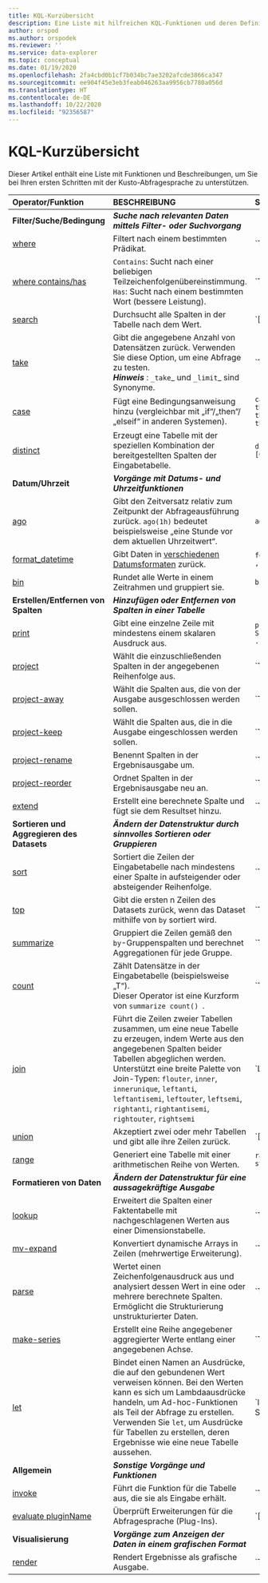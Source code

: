 ```yaml
---
title: KQL-Kurzübersicht
description: Eine Liste mit hilfreichen KQL-Funktionen und deren Definitionen mit Syntaxbeispielen.
author: orspod
ms.author: orspodek
ms.reviewer: ''
ms.service: data-explorer
ms.topic: conceptual
ms.date: 01/19/2020
ms.openlocfilehash: 2fa4cbd0b1cf7b034bc7ae3202afcde3866ca347
ms.sourcegitcommit: ee904f45e3eb3feab046263aa9956cb7780a056d
ms.translationtype: HT
ms.contentlocale: de-DE
ms.lasthandoff: 10/22/2020
ms.locfileid: "92356587"
---
```

# <a name="kql-quick-reference"></a>KQL-Kurzübersicht

Dieser Artikel enthält eine Liste mit Funktionen und Beschreibungen, um Sie bei Ihren ersten Schritten mit der Kusto-Abfragesprache zu unterstützen.

| Operator/Funktion                               | BESCHREIBUNG                           | Syntax                                           |
| :---------------------------------------------- | :------------------------------------ |:-------------------------------------------------|
|**Filter/Suche/Bedingung**                      |**_Suche nach relevanten Daten mittels Filter- oder Suchvorgang_** |                      |
| [where](kusto/query/whereoperator.md)                      | Filtert nach einem bestimmten Prädikat.           | `T | where Predicate`                         |
| [where contains/has](kusto/query/whereoperator.md)        | `Contains`: Sucht nach einer beliebigen Teilzeichenfolgenübereinstimmung. <br> `Has`: Sucht nach einem bestimmten Wort (bessere Leistung).  | `T | where col1 contains/has "[search term]"`|
| [search](kusto/query/searchoperator.md)                    | Durchsucht alle Spalten in der Tabelle nach dem Wert. | `[TabularSource |] search [kind=CaseSensitivity] [in (TableSources)] SearchPredicate` |
| [take](kusto/query/takeoperator.md)                        | Gibt die angegebene Anzahl von Datensätzen zurück. Verwenden Sie diese Option, um eine Abfrage zu testen.<br>**_Hinweis_** : `_take`_ und `_limit`_ sind Synonyme. | `T | take NumberOfRows` |
| [case](kusto/query/casefunction.md)                        | Fügt eine Bedingungsanweisung hinzu (vergleichbar mit „if“/„then“/„elseif“ in anderen Systemen). | `case(predicate_1, then_1, predicate_2, then_2, predicate_3, then_3, else)` |
| [distinct](kusto/query/distinctoperator.md)                | Erzeugt eine Tabelle mit der speziellen Kombination der bereitgestellten Spalten der Eingabetabelle. | `distinct [ColumnName], [ColumnName]` |
| **Datum/Uhrzeit**                                   |**_Vorgänge mit Datums- und Uhrzeitfunktionen_**               |                          |
|[ago](kusto/query/agofunction.md)                           | Gibt den Zeitversatz relativ zum Zeitpunkt der Abfrageausführung zurück. `ago(1h)` bedeutet beispielsweise „eine Stunde vor dem aktuellen Uhrzeitwert“. | `ago(a_timespan)` |
| [format_datetime](kusto/query/format-datetimefunction.md)  | Gibt Daten in [verschiedenen Datumsformaten](kusto/query/format-datetimefunction.md#supported-formats) zurück. | `format_datetime(datetime , format)` |
| [bin](kusto/query/binfunction.md)                          | Rundet alle Werte in einem Zeitrahmen und gruppiert sie. | `bin(value,roundTo)` |
| **Erstellen/Entfernen von Spalten**                   |**_Hinzufügen oder Entfernen von Spalten in einer Tabelle_** |                                                    |
| [print](kusto/query/printoperator.md)                      | Gibt eine einzelne Zeile mit mindestens einem skalaren Ausdruck aus. | `print [ColumnName =] ScalarExpression [',' ...]` |
| [project](kusto/query/projectoperator.md)                  | Wählt die einzuschließenden Spalten in der angegebenen Reihenfolge aus. | `T | project ColumnName [= Expression] [, ...]` <br> oder <br> `T | project [ColumnName | (ColumnName[,]) =] Expression [, ...]` |
| [project-away](kusto/query/projectawayoperator.md)         | Wählt die Spalten aus, die von der Ausgabe ausgeschlossen werden sollen. | `T | project-away ColumnNameOrPattern [, ...]` |
| [project-keep](kusto/query/project-keep-operator.md)         | Wählt die Spalten aus, die in die Ausgabe eingeschlossen werden sollen. | `T | project-keep ColumnNameOrPattern [, ...]` |
| [project-rename](kusto/query/projectrenameoperator.md)     | Benennt Spalten in der Ergebnisausgabe um. | `T | project-rename new_column_name = column_name` |
| [project-reorder](kusto/query/projectreorderoperator.md)   | Ordnet Spalten in der Ergebnisausgabe neu an. | `T | project-reorder Col2, Col1, Col* asc` |
| [extend](kusto/query/extendoperator.md)                    | Erstellt eine berechnete Spalte und fügt sie dem Resultset hinzu. | `T | extend [ColumnName | (ColumnName[, ...]) =] Expression [, ...]` |
| **Sortieren und Aggregieren des Datasets**                 |**_Ändern der Datenstruktur durch sinnvolles Sortieren oder Gruppieren_**|                  |
| [sort](kusto/query/sortoperator.md)                        | Sortiert die Zeilen der Eingabetabelle nach mindestens einer Spalte in aufsteigender oder absteigender Reihenfolge. | `T | sort by expression1 [asc|desc], expression2 [asc|desc], …` |
| [top](kusto/query/topoperator.md)                          | Gibt die ersten n Zeilen des Datasets zurück, wenn das Dataset mithilfe von `by` sortiert wird. | `T | top numberOfRows by expression [asc|desc] [nulls first|last]` |
| [summarize](kusto/query/summarizeoperator.md)              | Gruppiert die Zeilen gemäß den `by`-Gruppenspalten und berechnet Aggregationen für jede Gruppe. | `T | summarize [[Column =] Aggregation [, ...]] [by [Column =] GroupExpression [, ...]]` |
| [count](kusto/query/countoperator.md)                       | Zählt Datensätze in der Eingabetabelle (beispielsweise „T“).<br>Dieser Operator ist eine Kurzform von `summarize count() `.| `T | count` |
| [join](kusto/query/joinoperator.md)                        | Führt die Zeilen zweier Tabellen zusammen, um eine neue Tabelle zu erzeugen, indem Werte aus den angegebenen Spalten beider Tabellen abgeglichen werden. Unterstützt eine breite Palette von Join-Typen: `flouter`, `inner`, `innerunique`, `leftanti`, `leftantisemi`, `leftouter`, `leftsemi`, `rightanti`, `rightantisemi`, `rightouter`, `rightsemi` | `LeftTable | join [JoinParameters] ( RightTable ) on Attributes` |
| [union](kusto/query/unionoperator.md)                      | Akzeptiert zwei oder mehr Tabellen und gibt alle ihre Zeilen zurück. | `[T1] | union [T2], [T3], …` |
| [range](kusto/query/rangeoperator.md)                      | Generiert eine Tabelle mit einer arithmetischen Reihe von Werten. | `range columnName from start to stop step step` |
| **Formatieren von Daten**                                 | **_Ändern der Datenstruktur für eine aussagekräftige Ausgabe_** | |
| [lookup](kusto/query/lookupoperator.md)                    | Erweitert die Spalten einer Faktentabelle mit nachgeschlagenen Werten aus einer Dimensionstabelle. | `T1 | lookup [kind = (leftouter|inner)] ( T2 ) on Attributes` |
| [mv-expand](kusto/query/mvexpandoperator.md)               | Konvertiert dynamische Arrays in Zeilen (mehrwertige Erweiterung). | `T | mv-expand Column` |
| [parse](kusto/query/parseoperator.md)                      | Wertet einen Zeichenfolgenausdruck aus und analysiert dessen Wert in eine oder mehrere berechnete Spalten. Ermöglicht die Strukturierung unstrukturierter Daten. | `T | parse [kind=regex  [flags=regex_flags] |simple|relaxed] Expression with * (StringConstant ColumnName [: ColumnType]) *...` |
| [make-series](kusto/query/make-seriesoperator.md)          | Erstellt eine Reihe angegebener aggregierter Werte entlang einer angegebenen Achse. | `T | make-series [MakeSeriesParamters] [Column =] Aggregation [default = DefaultValue] [, ...] on AxisColumn from start to end step step [by [Column =] GroupExpression [, ...]]` |
| [let](kusto/query/letstatement.md)                         | Bindet einen Namen an Ausdrücke, die auf den gebundenen Wert verweisen können. Bei den Werten kann es sich um Lambdaausdrücke handeln, um Ad-hoc-Funktionen als Teil der Abfrage zu erstellen. Verwenden Sie `let`, um Ausdrücke für Tabellen zu erstellen, deren Ergebnisse wie eine neue Tabelle aussehen. | `let Name = ScalarExpression | TabularExpression | FunctionDefinitionExpression` |
| **Allgemein**                                     | **_Sonstige Vorgänge und Funktionen_** | |
| [invoke](kusto/query/invokeoperator.md)                    | Führt die Funktion für die Tabelle aus, die sie als Eingabe erhält. | `T | invoke function([param1, param2])` |
| [evaluate pluginName](kusto/query/evaluateoperator.md)     | Überprüft Erweiterungen für die Abfragesprache (Plug-Ins). | `[T |] evaluate [ evaluateParameters ] PluginName ( [PluginArg1 [, PluginArg2]... )` |
| **Visualisierung**                               | **_Vorgänge zum Anzeigen der Daten in einem grafischen Format_** | |
| [render](kusto/query/renderoperator.md) | Rendert Ergebnisse als grafische Ausgabe. | `T | render Visualization [with (PropertyName = PropertyValue [, ...] )]` |
